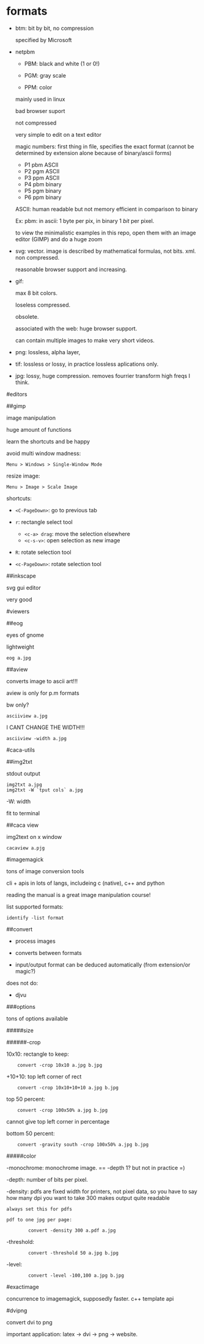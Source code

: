 # formats

- btm: bit by bit, no compression

    specified by Microsoft

- netpbm

    - PBM: black and white (1 or 0!)

    - PGM: gray scale

    - PPM: color

    mainly used in linux

    bad browser suport

    not compressed

    very simple to edit on a text editor

    magic numbers: first thing in file, specifies the exact format
    (cannot be determined by extension alone because of binary/ascii forms)

    - P1 pbm ASCII
    - P2 pgm ASCII
    - P3 ppm ASCII
    - P4 pbm binary
    - P5 pgm binary
    - P6 ppm binary

    ASCII: human readable but not memory efficient in comparison to binary

    Ex: pbm: in ascii: 1 byte per pix, in binary 1 *bit* per pixel.

    to view the minimalistic examples in this repo, open them with an image editor (GIMP)
    and do a huge zoom

- svg: vector. image is described by mathematical formulas, not bits. xml. non compressed.

    reasonable browser support and increasing.

- gif:

    max 8 bit colors.

    loseless compressed.

    obsolete.

    associated with the web: huge browser support.

    can contain multiple images to make very short videos.

- png: lossless, alpha layer,

- tif: lossless or lossy, in practice lossless aplications only.

- jpg: lossy, huge compression. removes fourrier transform high freqs I think.

#editors

##gimp

image manipulation

huge amount of functions

learn the shortcuts and be happy

avoid multi window madness:

    Menu > Windows > Single-Window Mode

resize image:

    Menu > Image > Scale Image

shortcuts:

- `<C-PageDown>`: go to previous tab

- `r`: rectangle select tool

    - `<c-a> drag`: move the selection elsewhere
    - `<c-s-v>`: open selection as new image

- `R`: rotate selection tool

- `<c-PageDown>`: rotate selection tool

##inkscape

svg gui editor

very good

#viewers

##eog

eyes of gnome

lightweight

    eog a.jpg

##aview

converts image to ascii art!!!

aview is only for p.m formats

bw only?

    asciiview a.jpg

I CANT CHANGE THE WIDTH!!!

    asciiview -width a.jpg

#caca-utils

##img2txt

stdout output

    img2txt a.jpg
    img2txt -W `tput cols` a.jpg

-W: width

fit to terminal

##caca view

img2text on x window

    cacaview a.pjg

#imagemagick

tons of image conversion tools

cli + apis in lots of langs, includeing c (native), c++ and python

reading the manual is a great image manipulation course!

list supported formats:

    identify -list format

##convert

- process images
- converts between formats

- input/output format can be deduced automatically (from extension/or magic?)

does not do:

- djvu

###options

tons of options available

#####size

######-crop

10x10: rectangle to keep:

        convert -crop 10x10 a.jpg b.jpg

+10+10: top left corner of rect

        convert -crop 10x10+10+10 a.jpg b.jpg

top 50 percent:

        convert -crop 100x50% a.jpg b.jpg

cannot give top left corner in percentage

bottom 50 percent:

        convert -gravity south -crop 100x50% a.jpg b.jpg

#####color

-monochrome: monochrome image. == -depth 1? but not in practice =)

-depth: number of bits per pixel.

-density: pdfs are fixed width for printers, not pixel data,
    so you have to say how many dpi you want to take
    300 makes output quite readable

    always set this for pdfs

    pdf to one jpg per page:

            convert -density 300 a.pdf a.jpg

-threshold:

            convert -threshold 50 a.jpg b.jpg

-level:

            convert -level -100,100 a.jpg b.jpg

#exactimage

concurrence to imagemagick, supposedly faster. c++ template api

#dvipng

convert dvi to png

important application: latex -> dvi -> png -> website.
